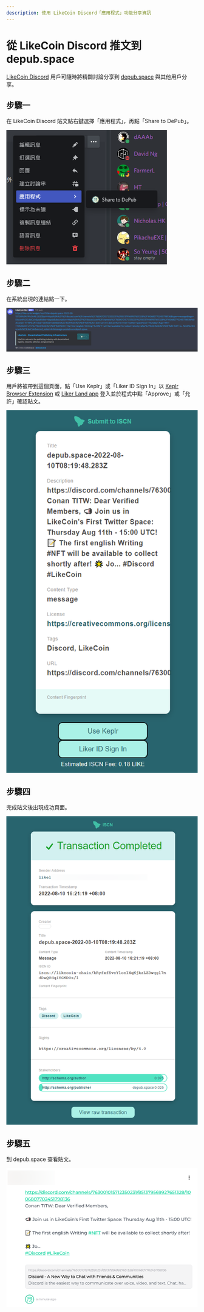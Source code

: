 ```yaml
---
description: 使用 LikeCoin Discord「應用程式」功能分享資訊
---
```


# 從 LikeCoin Discord 推文到 depub.space

[LikeCoin Discord](https://discord.gg/likecoin) 用戶可隨時將精闢討論分享到 [depub.space](./) 與其他用戶分享。

## 步驟一

在 LikeCoin Discord 貼文點右鍵選擇「應用程式」，再點「Share to DePub」。

![選擇「應用程式」，再點「Share to DePub」](<../../.gitbook/assets/discord depub.space 01.png>)

## 步驟二

在系統出現的連結點一下。

![在系統出現的連結點一下](<../../.gitbook/assets/discord depub.space 02.png>)

## 步驟三

用戶將被帶到這個頁面，點「Use Keplr」或「Liker ID Sign In」以 [Keplr Browser Extension](../../general-guides/wallet/keplr/) 或 [Liker Land app](../liker-land/download.md) 登入並於程式中點「Approve」或「允許」確認貼文。

![點「Use Keplr」或「Liker ID Sign In」以 Keplr Browser Extension 或 Liker Land app 登入並於程式中點「Approve」或「允許」確認貼文](<../../.gitbook/assets/discord depub.space 03.png>)

## 步驟四

完成貼文後出現成功頁面。

![完成貼文後出現成功頁面](<../../.gitbook/assets/discord depub.space 04.png>)

## 步驟五

到 depub.space 查看貼文。

![到 depub.space 查看貼文](<../../.gitbook/assets/discord depub.space 05.png>)

